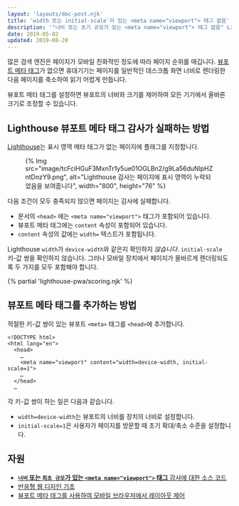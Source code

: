```yaml
---
layout: 'layouts/doc-post.njk'
title: 'width 또는 initial-scale`이 있는 <meta name="viewport"> 태그 없음'
description: '"너비 또는 초기 규모가 있는 <meta name="viewport"> 태그 없음" Lighthouse 감사에 대한 정보'
date: 2019-05-02
updated: 2019-08-20
---
```


많은 검색 엔진은 페이지가 모바일 친화적인 정도에 따라 페이지 순위를 매깁니다. [뷰포트 메타 태그](https://developer.mozilla.org/docs/Web/HTML/Viewport_meta_tag)가 없으면 휴대기기는 페이지를 일반적인 데스크톱 화면 너비로 렌더링한 다음 페이지를 축소하여 읽기 어렵게 만듭니다.

뷰포트 메타 태그를 설정하면 뷰포트의 너비와 크기를 제어하여 모든 기기에서 올바른 크기로 조정할 수 있습니다.

## Lighthouse 뷰포트 메타 태그 감사가 실패하는 방법

[Lighthouse](https://developers.google.com/web/tools/lighthouse/)는 표시 영역 메타 태그가 없는 페이지에 플래그를 지정합니다.

<figure>{% Img src="image/tcFciHGuF3MxnTr1y5ue01OGLBn2/g9La56duNlpHZntDnzY9.png", alt="Lighthouse 감사는 페이지에 표시 영역이 누락되었음을 보여줍니다", width="800", height="76" %}</figure>

다음 조건이 모두 충족되지 않으면 페이지는 감사에 실패합니다.

- 문서의 `<head>` 에는 `<meta name="viewport">` 태그가 포함되어 있습니다.
- 뷰포트 메타 태그에는 `content` 속성이 포함되어 있습니다.
- `content` 속성의 값에는 `width=` 텍스트가 포함됩니다.

Lighthouse `width`가 `device-width`와 같은지 확인하지 _않습니다_. `initial-scale` 키-값 쌍을 확인하지 않습니다. 그러나 모바일 장치에서 페이지가 올바르게 렌더링되도록 두 가지를 모두 포함해야 합니다.

{% partial 'lighthouse-pwa/scoring.njk' %}

## 뷰포트 메타 태그를 추가하는 방법

적절한 키-값 쌍이 있는 뷰포트 `<meta>` 태그를 `<head>`에 추가합니다.

```html/4
<!DOCTYPE html>
<html lang="en">
  <head>
    …
    <meta name="viewport" content="width=device-width, initial-scale=1">
    …
  </head>
  …
```

각 키-값 쌍이 하는 일은 다음과 같습니다.

- `width=device-width`는 뷰포트의 너비를 장치의 너비로 설정합니다.
- `initial-scale=1`은 사용자가 페이지를 방문할 때 초기 확대/축소 수준을 설정합니다.

## 자원

- [**`너비` 또는 `최초 규모`가 있는 `<meta name="viewport">` 태그** 감사에 대한 소스 코드](https://github.com/GoogleChrome/lighthouse/blob/master/lighthouse-core/audits/viewport.js)
- [반응형 웹 디자인 기초](https://developers.google.com/web/fundamentals/design-and-ux/responsive/#set-the-viewport)
- [뷰포트 메타 태그를 사용하여 모바일 브라우저에서 레이아웃 제어](https://developer.mozilla.org/docs/Web/HTML/Viewport_meta_tag)
